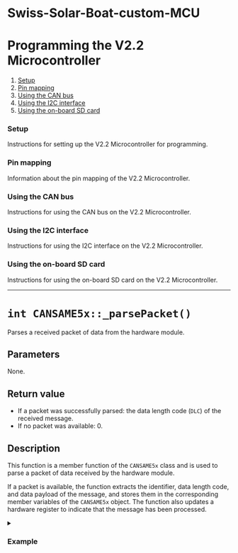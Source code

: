 # Swiss-Solar-Boat-custom-MCU


# Programming the V2.2 Microcontroller

1. [Setup](#setup)
2. [Pin mapping](#pin-mapping)
3. [Using the CAN bus](#using-the-can-bus)
4. [Using the I2C interface](#using-the-i2c-interface)
5. [Using the on-board SD card](#using-the-on-board-sd-card)

### Setup

Instructions for setting up the V2.2 Microcontroller for programming.

### Pin mapping

Information about the pin mapping of the V2.2 Microcontroller.

### Using the CAN bus

Instructions for using the CAN bus on the V2.2 Microcontroller.

### Using the I2C interface

Instructions for using the I2C interface on the V2.2 Microcontroller.

### Using the on-board SD card

Instructions for using the on-board SD card on the V2.2 Microcontroller.


---

# `int CANSAME5x::_parsePacket()`

Parses a received packet of data from the hardware module.

## Parameters

None.

## Return value

- If a packet was successfully parsed: the data length code (`DLC`) of the received message.
- If no packet was available: 0.

## Description

This function is a member function of the `CANSAME5x` class and is used to parse a packet of data received by the hardware module. 

If a packet is available, the function extracts the identifier, data length code, and data payload of the message, and stores them in the corresponding member variables of the `CANSAME5x` object. The function also updates a hardware register to indicate that the message has been processed.

<details>
<summary><h3>Example</h3></summary>

```cpp
CANSAME5x can;
int dlc = can._parsePacket();
if (dlc > 0) {
  // Packet was successfully parsed
} else {
  // No packet was available
}
```
</details>
